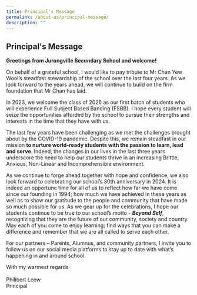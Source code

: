 ```yaml
---
title: Principal's Message
permalink: /about-us/principal-message/
description: ""
---
```

## Principal's Message

**Greetings from Jurongville Secondary School and welcome!**

On behalf of a grateful school, I would like to pay tribute to Mr Chan Yew Wooi’s steadfast stewardship of the school over the last four years. As we look forward to the years ahead, we will continue to build on the firm foundation that Mr Chan has laid.

In 2023, we welcome the class of 2026 as our first batch of students who will experience Full Subject Based Banding (FSBB). I hope every student will seize the opportunities afforded by the school to pursue their strengths and interests in the time that they have with us.

The last few years have been challenging as we met the challenges brought about by the COVID-19 pandemic. Despite this, we remain steadfast in our mission <b>to nurture world-ready students with the passion to learn, lead and serve</b>. Indeed, the changes in our lives in the last three years underscore the need to help our students thrive in an increasing Brittle, Anxious, Non-Linear and Incomprehensible environment.

As we continue to forge ahead together with hope and confidence, we also look forward to celebrating our school’s 30th anniversary in 2024. It is indeed an opportune time for all of us to reflect how far we have come since our founding in 1994; how much we have achieved in these years as well as to show our gratitude to the people and community that have made so much possible for us. As we gear up for the celebrations, I hope our students continue to be true to our school’s motto - <b><i>Beyond Self</i></b>, recognizing that they are the future of our community, society and country. May each of you come to enjoy learning; find ways that you can make a difference and remember that we are all called to serve each other.

For our partners – Parents, Alumnus, and community partners, I invite you to follow us on our social media platforms to stay up to date with what’s happening in and around school.

With my warmest regards<br><br>
Philibert Leow<br>
Principal